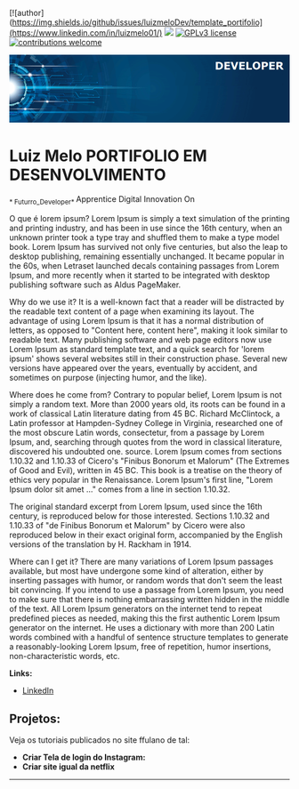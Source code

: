 [![author](https://img.shields.io/github/issues/luizmeloDev/template_portifolio](https://www.linkedin.com/in/luizmelo01/) [![](https://img.shields.io/badge/python-3.7+-blue.svg)](https://www.python.org/downloads/release/python-365/) [![GPLv3 license](https://img.shields.io/badge/License-GPLv3-blue.svg)](http://perso.crans.org/besson/LICENSE.html) [![contributions welcome](https://img.shields.io/badge/contributions-welcome-brightgreen.svg?style=flat)](https://github.com/carlosfab/data_science/issues)

<p align="center">
  <img src="banner.png" >
</p>

# Luiz Melo PORTIFOLIO EM DESENVOLVIMENTO
<sub>* Futurro_Developer* </sub> Apprentice Digital Innovation On 

O que é lorem ipsum?
Lorem Ipsum is simply a text simulation of the printing and printing industry, and has been in use since the 16th century, when an unknown printer took a type tray and shuffled them to make a type model book. Lorem Ipsum has survived not only five centuries, but also the leap to desktop publishing, remaining essentially unchanged. It became popular in the 60s, when Letraset launched decals containing passages from Lorem Ipsum, and more recently when it started to be integrated with desktop publishing software such as Aldus PageMaker.

Why do we use it?
It is a well-known fact that a reader will be distracted by the readable text content of a page when examining its layout. The advantage of using Lorem Ipsum is that it has a normal distribution of letters, as opposed to "Content here, content here", making it look similar to readable text. Many publishing software and web page editors now use Lorem Ipsum as standard template text, and a quick search for 'lorem ipsum' shows several websites still in their construction phase. Several new versions have appeared over the years, eventually by accident, and sometimes on purpose (injecting humor, and the like).


Where does he come from?
Contrary to popular belief, Lorem Ipsum is not simply a random text. More than 2000 years old, its roots can be found in a work of classical Latin literature dating from 45 BC. Richard McClintock, a Latin professor at Hampden-Sydney College in Virginia, researched one of the most obscure Latin words, consectetur, from a passage by Lorem Ipsum, and, searching through quotes from the word in classical literature, discovered his undoubted one. source. Lorem Ipsum comes from sections 1.10.32 and 1.10.33 of Cicero's "Finibus Bonorum et Malorum" (The Extremes of Good and Evil), written in 45 BC. This book is a treatise on the theory of ethics very popular in the Renaissance. Lorem Ipsum's first line, "Lorem Ipsum dolor sit amet ..." comes from a line in section 1.10.32.

The original standard excerpt from Lorem Ipsum, used since the 16th century, is reproduced below for those interested. Sections 1.10.32 and 1.10.33 of "de Finibus Bonorum et Malorum" by Cicero were also reproduced below in their exact original form, accompanied by the English versions of the translation by H. Rackham in 1914.

Where can I get it?
There are many variations of Lorem Ipsum passages available, but most have undergone some kind of alteration, either by inserting passages with humor, or random words that don't seem the least bit convincing. If you intend to use a passage from Lorem Ipsum, you need to make sure that there is nothing embarrassing written hidden in the middle of the text. All Lorem Ipsum generators on the internet tend to repeat predefined pieces as needed, making this the first authentic Lorem Ipsum generator on the internet. He uses a dictionary with more than 200 Latin words combined with a handful of sentence structure templates to generate a reasonably-looking Lorem Ipsum, free of repetition, humor insertions, non-characteristic words, etc.


**Links:**
* [LinkedIn](https://www.linkedin.com/in/luizmelo01/)



## Projetos:
Veja os tutoriais publicados no site ffulano de tal:

* **Criar Tela de login do Instagram:** 
* **Criar site igual da netflix**

---




